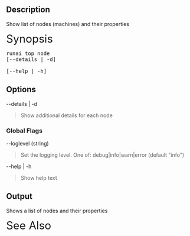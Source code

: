 ## Description

Show list of nodes (machines) and their properties

<span style="font-size: 2.1em; font-family: -apple-system, BlinkMacSystemFont, 'Segoe UI', Helvetica, Arial, sans-serif;">Synopsis</span>

<pre>runai top node<br/>[--details | -d]<br/><br/>[--help | -h]</pre>

## Options

--details | -d

>  Show additional details for each node

### Global Flags

--loglevel (string)

>  Set the logging level. One of: debug|info|warn|error (default "info")

--help | -h

>  Show help text

## Output

<span style="font-family: -apple-system, BlinkMacSystemFont, 'Segoe UI', Helvetica, Arial, sans-serif;">Shows a list of nodes and their properties</span>

<span style="font-size: 2.1em; font-family: -apple-system, BlinkMacSystemFont, 'Segoe UI', Helvetica, Arial, sans-serif;">See Also</span>

&nbsp;